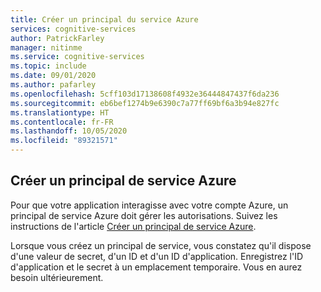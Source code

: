 ```yaml
---
title: Créer un principal du service Azure
services: cognitive-services
author: PatrickFarley
manager: nitinme
ms.service: cognitive-services
ms.topic: include
ms.date: 09/01/2020
ms.author: pafarley
ms.openlocfilehash: 5cff103d17138608f4932e36444847437f6da236
ms.sourcegitcommit: eb6bef1274b9e6390c7a77ff69bf6a3b94e827fc
ms.translationtype: HT
ms.contentlocale: fr-FR
ms.lasthandoff: 10/05/2020
ms.locfileid: "89321571"
---
```

## <a name="create-an-azure-service-principal"></a>Créer un principal de service Azure

Pour que votre application interagisse avec votre compte Azure, un principal de service Azure doit gérer les autorisations. Suivez les instructions de l'article [Créer un principal de service Azure](https://docs.microsoft.com/powershell/azure/create-azure-service-principal-azureps?view=azps-4.4.0&viewFallbackFrom=azps-3.3.0).

Lorsque vous créez un principal de service, vous constatez qu'il dispose d'une valeur de secret, d'un ID et d'un ID d'application. Enregistrez l'ID d'application et le secret à un emplacement temporaire. Vous en aurez besoin ultérieurement.